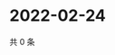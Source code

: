 # 2022-02-24

共 0 条

<!-- BEGIN WEIBO -->
<!-- 最后更新时间 Thu Feb 24 2022 20:24:26 GMT+0800 (China Standard Time) -->

<!-- END WEIBO -->

